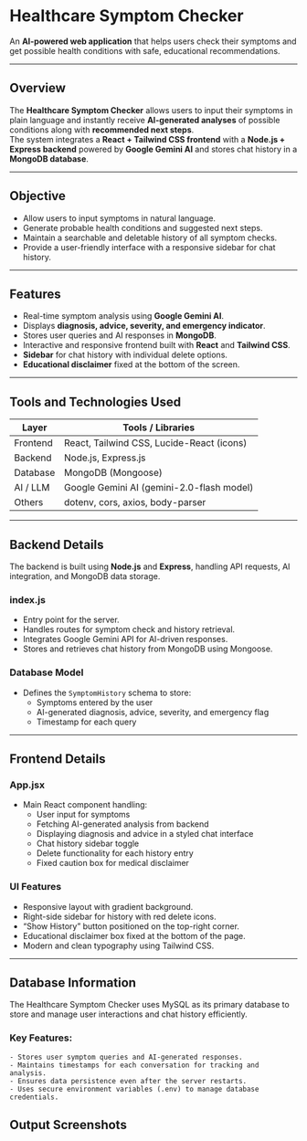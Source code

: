 # Healthcare Symptom Checker

An **AI-powered web application** that helps users check their symptoms and get possible health conditions with safe, educational recommendations.

---

## Overview

The **Healthcare Symptom Checker** allows users to input their symptoms in plain language and instantly receive **AI-generated analyses** of possible conditions along with **recommended next steps**.  
The system integrates a **React + Tailwind CSS frontend** with a **Node.js + Express backend** powered by **Google Gemini AI** and stores chat history in a **MongoDB database**.

---

## Objective

- Allow users to input symptoms in natural language.  
- Generate probable health conditions and suggested next steps.  
- Maintain a searchable and deletable history of all symptom checks.  
- Provide a user-friendly interface with a responsive sidebar for chat history.

---

## Features

- Real-time symptom analysis using **Google Gemini AI**.  
- Displays **diagnosis, advice, severity, and emergency indicator**.  
- Stores user queries and AI responses in **MongoDB**.  
- Interactive and responsive frontend built with **React** and **Tailwind CSS**.  
- **Sidebar** for chat history with individual delete options.  
- **Educational disclaimer** fixed at the bottom of the screen.  

---

## Tools and Technologies Used

| Layer | Tools / Libraries |
|-------|--------------------|
| Frontend | React, Tailwind CSS, Lucide-React (icons) |
| Backend | Node.js, Express.js |
| Database | MongoDB (Mongoose) |
| AI / LLM | Google Gemini AI (gemini-2.0-flash model) |
| Others | dotenv, cors, axios, body-parser |

---

## Backend Details

The backend is built using **Node.js** and **Express**, handling API requests, AI integration, and MongoDB data storage.

### index.js
- Entry point for the server.  
- Handles routes for symptom check and history retrieval.  
- Integrates Google Gemini API for AI-driven responses.  
- Stores and retrieves chat history from MongoDB using Mongoose.  

### Database Model
- Defines the `SymptomHistory` schema to store:
  - Symptoms entered by the user  
  - AI-generated diagnosis, advice, severity, and emergency flag  
  - Timestamp for each query  

---

## Frontend Details

### App.jsx
- Main React component handling:
  - User input for symptoms  
  - Fetching AI-generated analysis from backend  
  - Displaying diagnosis and advice in a styled chat interface  
  - Chat history sidebar toggle  
  - Delete functionality for each history entry  
  - Fixed caution box for medical disclaimer  

### UI Features
- Responsive layout with gradient background.  
- Right-side sidebar for history with red delete icons.  
- “Show History” button positioned on the top-right corner.  
- Educational disclaimer box fixed at the bottom of the page.  
- Modern and clean typography using Tailwind CSS.  

---

## Database Information
The Healthcare Symptom Checker uses MySQL as its primary database to store and manage user interactions and chat history efficiently.

 ### Key Features:
	- Stores user symptom queries and AI-generated responses.
	- Maintains timestamps for each conversation for tracking and analysis.
	- Ensures data persistence even after the server restarts.
	- Uses secure environment variables (.env) to manage database credentials.


## Output Screenshots
